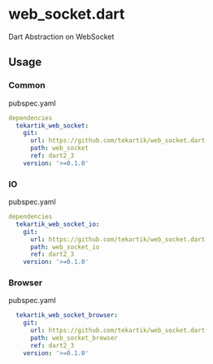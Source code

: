 # web_socket.dart

Dart Abstraction on WebSocket

## Usage

### Common

pubspec.yaml

````yaml
dependencies
  tekartik_web_socket:
    git:
      url: https://github.com/tekartik/web_socket.dart
      path: web_socket
      ref: dart2_3
    version: '>=0.1.0'
````

### IO

pubspec.yaml

````yaml
dependencies
  tekartik_web_socket_io:
    git:
      url: https://github.com/tekartik/web_socket.dart
      path: web_socket_io
      ref: dart2_3
    version: '>=0.1.0'
````


### Browser

pubspec.yaml

````yaml
  tekartik_web_socket_browser:
    git:
      url: https://github.com/tekartik/web_socket.dart
      path: web_socket_browser
      ref: dart2_3
    version: '>=0.1.0'
````